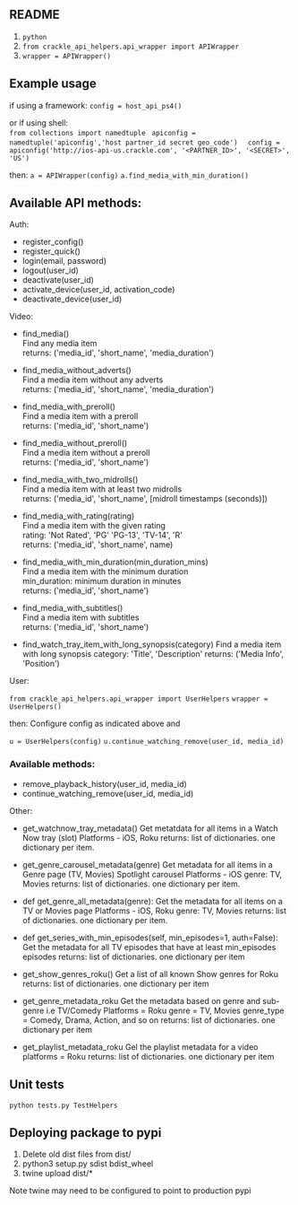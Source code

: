 ## README

1. `python`
2. `from crackle_api_helpers.api_wrapper import APIWrapper`
3. `wrapper = APIWrapper()`

## Example usage

 
if using a framework: 
`config = host_api_ps4()`  

or if using shell:  
`from collections import namedtuple ` 
`apiconfig = namedtuple('apiconfig','host partner_id secret geo_code')  `
`config = apiconfig('http://ios-api-us.crackle.com', '<PARTNER_ID>', '<SECRET>', 'US')`

 then:
`a = APIWrapper(config)` 
`a.find_media_with_min_duration()`  

## Available API methods:

Auth:
- register_config()
- register_quick()
- login(email, password)
- logout(user_id)
- deactivate(user_id)
- activate_device(user_id, activation_code)
- deactivate_device(user_id)

Video:
- find_media()  
        Find any media item  
        returns: ('media_id', 'short_name', 'media_duration')

- find_media_without_adverts()  
        Find a media item without any adverts  
        returns: ('media_id', 'short_name', 'media_duration')

- find_media_with_preroll()  
        Find a media item with a preroll  
        returns: ('media_id', 'short_name')
 
- find_media_without_preroll()  
        Find a media item without a preroll  
        returns: ('media_id', 'short_name')

- find_media_with_two_midrolls()  
        Find a media item with at least two midrolls  
        returns: ('media_id', 'short_name', [midroll timestamps (seconds)])
        
- find_media_with_rating(rating)  
        Find a media item with the given rating  
        rating: 'Not Rated', 'PG' 'PG-13', 'TV-14', 'R'  
        returns: ('media_id', 'short_name', name)  
        
- find_media_with_min_duration(min_duration_mins)  
        Find a media item with the minimum duration  
        min_duration: minimum duration in minutes  
        returns: ('media_id', 'short_name')  

- find_media_with_subtitles()  
        Find a media item with subtitles   
        returns: ('media_id', 'short_name')

- find_watch_tray_item_with_long_synopsis(category)
        Find a media item with long synopsis
        category: 'Title', 'Description'
        returns: ('Media Info', 'Position')

User:

`from crackle_api_helpers.api_wrapper import UserHelpers`
`wrapper = UserHelpers()`

 then:
 Configure config as indicated above and

`u = UserHelpers(config)` 
`u.continue_watching_remove(user_id, media_id)`

### Available methods:
- remove_playback_history(user_id, media_id)
- continue_watching_remove(user_id, media_id)

Other:
- get_watchnow_tray_metadata()
        Get metatdata for all items in a Watch Now tray (slot)
        Platforms - iOS, Roku
        returns: list of dictionaries. one dictionary per item.

- get_genre_carousel_metadata(genre)
        Get metadata for all items in a Genre page (TV, Movies) Spotlight carousel
        Platforms - iOS
        genre: TV, Movies
        returns: list of dictionaries. one dictionary per item.

- def get_genre_all_metadata(genre):
        Get the metadata for all items on a TV or Movies page
        Platforms - iOS, Roku
        genre: TV, Movies
        returns: list of dictionaries. one dictionary per item.

- def get_series_with_min_episodes(self, min_episodes=1, auth=False):
        Get the metadata for all TV episodes that have at least
        min_episodes episodes
        returns: list of dictionaries. one dictionary per item

- get_show_genres_roku()
        Get a list of all known Show genres for Roku
        returns: list of dictionaries. one dictionary per item

- get_genre_metadata_roku
        Get the metadata based on genre and sub-genre i.e TV/Comedy
        Platforms = Roku
        genre = TV, Movies
        genre_type = Comedy, Drama, Action, and so on
        returns: list of dictionaries. one dictionary per item

- get_playlist_metadata_roku
        Gel the playlist metadata for a video
        platforms = Roku
        returns: list of dictionaries. one dictionary per item


## Unit tests

`python tests.py TestHelpers`


## Deploying package to pypi

1. Delete old dist files from dist/
2. python3 setup.py sdist bdist_wheel
3. twine upload dist/*

Note twine may need to be configured to point to production pypi
